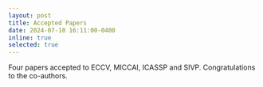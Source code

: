 ```yaml
---
layout: post
title: Accepted Papers
date: 2024-07-10 16:11:00-0400
inline: true
selected: true
---
```


Four papers accepted to ECCV, MICCAI, ICASSP and SIVP. Congratulations to the co-authors.

